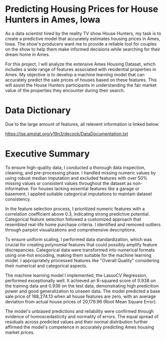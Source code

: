 # Predicting Housing Prices for House Hunters in Ames, Iowa

As a data scientist hired by the reality TV show House Hunters, my task is to create a predictive model that accurately estimates housing prices in Ames, Iowa. The show's producers want me to provide a reliable tool for couples on the show to help them make informed decisions while searching for their dream home in Ames.

For this project, I will analyze the extensive Ames Housing Dataset, which includes a wide range of features associated with residential properties in Ames. My objective is to develop a machine learning model that can accurately predict the sale prices of houses based on these features. This will assist the House Hunters participants in understanding the fair market value of the properties they encounter during their search.


# Data Dictionary

Due to the large amount of features, all relevent information is linked below. 

https://jse.amstat.org/v19n3/decock/DataDocumentation.txt


# Executive Summary

To ensure high-quality data, I conducted a thorough data inspection, cleaning, and pre-processing phase. I handled missing numeric values by using robust median imputation and excluded features with over 50% missing values or consistent values throughout the dataset as non-informative. For houses lacking essential features like a garage or basement, I applied suitable categorical imputations to maintain dataset consistency.

In the feature selection process, I prioritized numeric features with a correlation coefficient above 0.3, indicating strong predictive potential. Categorical feature selection followed a customized approach that resembled real-life home purchase criteria. I identified and removed outliers through pairplot visualizations and comprehensive descriptions.

To ensure uniform scaling, I performed data standardization, which was crucial for creating polynomial features that could possibly amplify feature discrepancies. Categorical data were transformed into numerical formats using one-hot encoding, making them suitable for the machine learning model. I appropriately processed features like "Overall Quality" considering their numerical and categorical aspects.

The machine learning model I implemented, the LassoCV Regression, performed exceptionally well. It achieved an R-squared score of 0.938 on the training data and 0.936 on the test data, demonstrating high predicition power and good generalization to unseen data. The model predicted a base sale price of 168,274.13 when all house features are zero, with an average deviation from actual house prices of 20,179.96 (Root Mean Square Error).

The model's unbiased predictions and reliability were confirmed through evidence of homoscedasticity and normality of errors. The equal spread of residuals across predicted values and their normal distribution further affirmed the model's competence in accurately predicting Ames housing market prices.